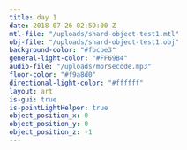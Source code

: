 ```yaml
---
title: day 1
date: 2018-07-26 02:59:00 Z
mtl-file: "/uploads/shard-object-test1.mtl"
obj-file: "/uploads/shard-object-test1.obj"
background-color: "#fbcbe3"
general-light-color: "#FF69B4"
audio-file: "/uploads/morsecode.mp3"
floor-color: "#f9a8d0"
directional-light-color: "#ffffff"
layout: art
is-gui: true
is-pointLightHelper: true
object_position_x: 0
object_position_y: 0
object_position_z: -1
---
```


